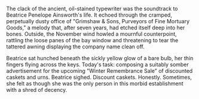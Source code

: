 The clack of the ancient, oil-stained typewriter was the soundtrack to Beatrice Penelope Ainsworth's life. It echoed through the cramped, perpetually dusty office of "Grimshaw & Sons, Purveyors of Fine Mortuary Goods," a melody that, after seven years, had etched itself deep into her bones. Outside, the November wind howled a mournful counterpoint, rattling the loose panes of the bay window and threatening to tear the tattered awning displaying the company name clean off.

Beatrice sat hunched beneath the sickly yellow glow of a bare bulb, her thin fingers flying across the keys. Today's task: composing a suitably somber advertisement for the upcoming "Winter Remembrance Sale" of discounted caskets and urns. Beatrice sighed. Discount caskets. Honestly. Sometimes, she felt as though she was the only person in this morbid establishment with a shred of decency.
